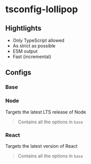 # tsconfig-lollipop

## Hightlights

 - Only TypeScript allowed
 - As strict as possible
 - ESM output
 - Fast (incremental)

## Configs

### Base

### Node

Targets the latest LTS release of Node

> Contains all the options in `base`

### React

Targets the latest version of React

> Contains all the options in `base`

